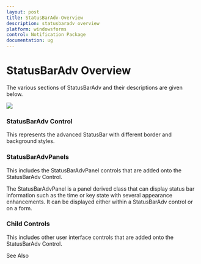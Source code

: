 ```yaml
---
layout: post
title: StatusBarAdv-Overview
description: statusbaradv overview
platform: windowsforms
control: Notification Package 
documentation: ug
---
```


# StatusBarAdv Overview

The various sections of StatusBarAdv and their descriptions are given below.

![](Overview_images/Overview_img63.jpeg) 



### StatusBarAdv Control

This represents the advanced StatusBar with different border and background styles.

### StatusBarAdvPanels

This includes the StatusBarAdvPanel controls that are added onto the StatusBarAdv Control.

The StatusBarAdvPanel is a panel derived class that can display status bar information such as the time or key state with several appearance enhancements. It can be displayed either within a StatusBarAdv control or on a form.

### Child Controls

This includes other user interface controls that are added onto the StatusBarAdv Control.

See Also

